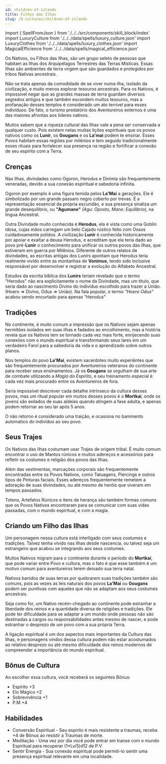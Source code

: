 ```yaml
---
id: children-of-islands
title: Filhos das Ilhas
slug: /6-cultures/children-of-islands
---
```


import { SpellFromJson } from './../../src/components/skill_block/index'
import LuxuryCulture from './../../data/spells/luxury_culture.json'
import LuxuryClothes from './../../data/spells/luxury_clothes.json'
import MagicalEfficience from './../../data/spells/magical_efficience.json'

Os Nativos, ou Filhos das Ilhas, são um grupo seleto de pessoas que habitam as Ilhas dos Arquipélagos Terrestres das Terras Místicas. Essas Ilhas são ambientes de terra virgem que são guardados e protegidos por tribos Nativas ancestrais.

Não se trata apenas da comodidade de se viver numa ilha, isolado da civilização, e muito menos explorar tesouros ancestrais.
Para os Nativos, é impossível negar que as grandes massas de terra guardam diversos segredos antigos e que também escondem muitos tesouros, mas a profanação desses templos é considerado um ato terrível para esses indivíduos.
De fato, o turismo predatório dos Aventureiros externos é uma das maiores afrontas aos líderes nativos.

Muitos sabem que a riqueza cultural das Ilhas vale a pena ser conservada a qualquer custo. Pois existem nelas muitas lições espirituais que os povos nativos como os **Lunir**, os **Gougans** e os **La'mai** podem te ensinar. Esses Povos habitam essas regiões por milênios e tem seguido tradicionalmente esses rituais para fortalecer sua presença na região e fortificar a conexão de seu espírito com a Terra.

## Crenças

Nas Ilhas, divindades como Ogoron, Herodus e Dinímia são frequentemente veneradas, devido a sua conexão espiritual e sabedoria infinita.

Ogoron por exemplo é uma figura temida pelos **La'Mai** a gerações. Ele é simbolizado por um grande passaro negro coberto por trevas. É a representação essencial da própria escuridão, e sua presença sinaliza um grande desequílibrio, ou **"Agumane"** *(Agu: Oposto, Mane: Equilíbrio)*, na lingua Ancestral.

Outra Divindade muito conhecida é **Herodus**, ela é vista como uma Goblin idosa, cujas mãos carregam um belo Cajado rústico feito com Ossos cuidadosamente polidos.
A civilização **Lunir** é conhecida historicamente por apoiar e exaltar a deusa Herodus, e acreditam que ela teria dado ao povo pré-**Lunir** o conhecimento para unificar os outros povos das ilhas, que estiveram em guerra por Milênios.
Diferente de outros relatos de divindades, as escritas antigas dos Lunirs apontam que Herodus teria realmente vivido entre as montanhas de **Vonimus**, tendo sido inclusive responsável por desenvolver e registrar a evolução do Alfabeto Ancestral.

Estudos da escrita bíblica dos **Lunirs** teriam revelado que o termo "Herodus" não era explicitamente o nome da Divindade, mas um título, que seria dado ao nascimento Divino do indivíduo escolhido para trazer a União. (Hoero => Divino, Odus => União). Na fala popular, o termo *"Hoero Odus"* acabou sendo encurtado para apenas "Herodus"

## Tradições

No continente, é muito comum a impressão que os Nativos sejam apenas hermitões isolados em suas ilhas e fadados ao encolhimento, mas a história revela que os Nativos tem se tornado cada vez mais forte, enrijecendo suas conexões com o mundo espiritual e transformando seus lares em um verdadeiro Farol para a sabedoria da vida e o aprendizado sobre outros planos.

Nos templos do povo **La'Mai**, existem sacerdotes muito experiêntes que são frequentemente procurados por Aventureiros veteranos do continente para receber seus ensinamentos.
Já os **Gougans** se orgulham de sua arte de combate utilizando a *Magia do Espírito*, e seu treinamento especial é cada vez mais procurado entre os Aventureiros de fora.

Seria impossível descrever cada detalhe intrínseco da cultura desses povos, mas um ritual popular em muitos desses povos é o **Mortkai**, onde os jovens são exilados de suas aldeias quando atingem a fase adulta, e apenas podem retornar ao seu lar após 5 anos.

O não retorno é considerado uma traição, e ocasiona no banimento automatico do indivíduo ao seu povo.

## Seus Trajes

Os Nativos das ilhas costumam usar Trajes de origem tribal. É muito comum encontrar o uso de Mantos rúnicos e muitos adereços e acessórios para refletir os costumes e religião dos povos das Ilhas.

Além das vestimentas, marcações corporais são frequentemente encontradas entre os Povos Nativos, como Tatuagens, Piercings e outros tipos de Pinturas faciais.
Esses adereços frequentemente remetem a adoração de suas divindades, ou até mesmo de heróis que viveram em tempos passados.

Totens, Artefatos Rúnicos e itens de herança são também formas comuns que os Povos Nativos encontraram para se comunicar com suas vidas passadas, com o mundo espiritual, e com a magia.

## Criando um Filho das Ilhas

Um personagem nessa cultura está interligado com seus costumes e tradições. Talvez tenha vivido nas ilhas desde nascencia, ou talvez seja um estrangeiro que acabou se integrando aos seus costumes.

Muitos Nativos migram para o continente durante o período do **Mortkai**, que pode variar entre Povo e cultura, mas o fato é que esse também é um motivo comum para aventureiros terem deixado sua terra natal.

Nativos banidos de suas terras por quebrarem suas tradições também são comuns, pois as vezes as leis naturais dos povos **La'Mai** ou **Gougans** podem ser punitivas com aqueles que não se adaptam aos seus costumes ancestrais.

Seja como for, um Nativo recém-chegado ao continente pode estranhar a liberdade dos reinos e a quantidade diversa de religiões e tradições. Ele pode ter dificuldade para se adaptar a um mundo onde pessoas não são destinadas a cargos ou responsabilidades antes mesmo de nascer, e pode estranhar o desprezo de um povo com a sua própria Terra.

A ligação espiritual é um dos aspectos mais importantes da Cultura das Ilhas, e personagens vindos dessa cultura podem não estar acostumados ao relativo desprezo ou até mesmo dificuldade dos reinos modernos de compreender a importância do mundo espiritual.

## Bônus de Cultura

Ao escolher essa cultura, você receberá os seguintes Bônus:

- Espírito +3
- Elo Mágico +2
- Sobrevivência +1
- P.M +4

## Habilidades

- Conversão Espiritual - Seu espirito é mais resistente a traumas, receba +4 de Bônus ao resistir a Traumas de morte.
- Meditação - Uma vez por dia você pode entrar em transe com o mundo Espiritual para recuperar (1*Lv/5)d12 de P.V
- Sentir Energia - Sua conexão espiritual pode permiti-lo sentir uma presença espiritual relevante em uma localidade.
